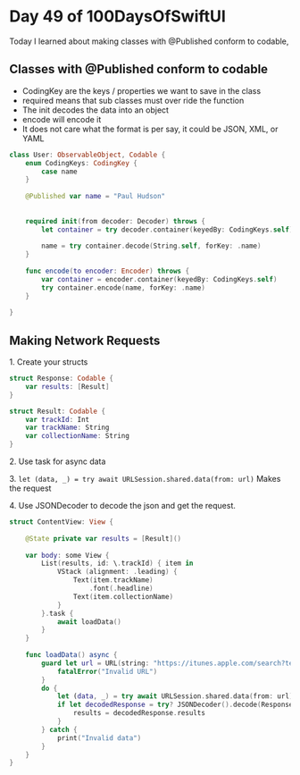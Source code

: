 # Day 49 of 100DaysOfSwiftUI

Today I learned about making classes with @Published conform to codable,

## Classes with @Published conform to codable

- CodingKey are the keys / properties we want to save in the class
- required means that sub classes must over ride the function
- The init decodes the data into an object
- encode will encode it
- It does not care what the format is per say, it could be JSON, XML, or YAML

```swift
class User: ObservableObject, Codable {
    enum CodingKeys: CodingKey {
        case name
    }
    
    @Published var name = "Paul Hudson"
    
    
    required init(from decoder: Decoder) throws {
        let container = try decoder.container(keyedBy: CodingKeys.self)
        
        name = try container.decode(String.self, forKey: .name)
    }
    
    func encode(to encoder: Encoder) throws {
        var container = encoder.container(keyedBy: CodingKeys.self)
        try container.encode(name, forKey: .name)
    }
    
}
```

## Making Network Requests

1\. Create your structs

```swift
struct Response: Codable {
    var results: [Result]
}

struct Result: Codable {
    var trackId: Int
    var trackName: String
    var collectionName: String
}

```
2\. Use task for async data

3\. `let (data, _) = try await URLSession.shared.data(from: url)` Makes the request

4\. Use JSONDecoder to decode the json and get the request.


```swift
struct ContentView: View {
    
    @State private var results = [Result]()
    
    var body: some View {
        List(results, id: \.trackId) { item in
            VStack (alignment: .leading) {
                Text(item.trackName)
                    .font(.headline)
                Text(item.collectionName)
            }
        }.task {
            await loadData()
        }
    }
    
    func loadData() async {
        guard let url = URL(string: "https://itunes.apple.com/search?term=taylor+swift&entity=song") else {
            fatalError("Invalid URL")
        }
        do {
            let (data, _) = try await URLSession.shared.data(from: url)
            if let decodedResponse = try? JSONDecoder().decode(Response.self, from: data) {
                results = decodedResponse.results
            }
        } catch {
            print("Invalid data")
        }
    }
}
```
